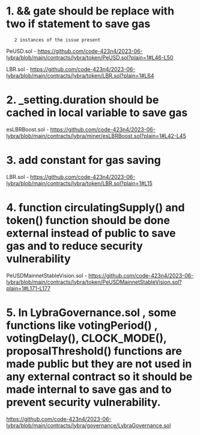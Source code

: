 # 1. && gate should be replace with two if statement to save gas
       2 instances of the issue present

   PeUSD.sol - https://github.com/code-423n4/2023-06-lybra/blob/main/contracts/lybra/token/PeUSD.sol?plain=1#L46-L50

   LBR.sol - https://github.com/code-423n4/2023-06-lybra/blob/main/contracts/lybra/token/LBR.sol?plain=1#L64

# 2. _setting.duration should be cached in local variable to save gas

esLBRBoost.sol -  https://github.com/code-423n4/2023-06-lybra/blob/main/contracts/lybra/miner/esLBRBoost.sol?plain=1#L42-L45

# 3. add constant for gas saving
LBR.sol - https://github.com/code-423n4/2023-06-lybra/blob/main/contracts/lybra/token/LBR.sol?plain=1#L15

# 4. function circulatingSupply() and token() function  should be done  external instead of public to save gas and to reduce security vulnerability

PeUSDMainnetStableVision.sol - https://github.com/code-423n4/2023-06-lybra/blob/main/contracts/lybra/token/PeUSDMainnetStableVision.sol?plain=1#L171-L177

# 5. In LybraGovernance.sol , some functions like votingPeriod() , votingDelay(), CLOCK_MODE(), proposalThreshold() functions are made public but they are not used in any external contract so it should be made internal to save gas and to prevent security vulnerability.

https://github.com/code-423n4/2023-06-lybra/blob/main/contracts/lybra/governance/LybraGovernance.sol
